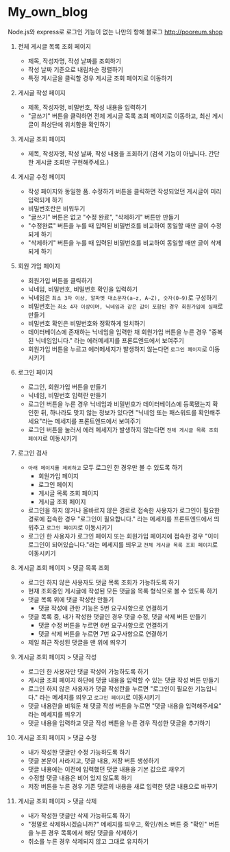 # My_own_blog

Node.js와 express로 로그인 기능이 없는 나만의 항해 블로그
http://pooreum.shop

1. 전체 게시글 목록 조회 페이지

   - 제목, 작성자명, 작성 날짜를 조회하기
   - 작성 날짜 기준으로 내림차순 정렬하기
   - 특정 게시글을 클릭할 경우 게시글 조회 페이지로 이동하기

2. 게시글 작성 페이지

   - 제목, 작성자명, 비밀번호, 작성 내용을 입력하기
   - "글쓰기" 버튼을 클릭하면 전체 게시글 목록 조회 페이지로 이동하고, 최신 게시글이 최상단에 위치함을 확인하기

3. 게시글 조회 페이지

   - 제목, 작성자명, 작성 날짜, 작성 내용을 조회하기 (검색 기능이 아닙니다. 간단한 게시글 조회만 구현해주세요.)

4. 게시글 수정 페이지
   - 작성 페이지와 동일한 폼. 수정하기 버튼을 클릭하면 작성되었던 게시글이 미리 입력되게 하기
   - 비밀번호란은 비워두기
   - "글쓰기" 버튼은 없고 "수정 완료", "삭제하기" 버튼만 만들기
   - "수정완료" 버튼을 누를 때 입력된 비밀번호를 비교하여 동일할 때만 글이 수정되게 하기
   - "삭제하기" 버튼을 누를 때 입력된 비밀번호를 비교하여 동일할 때만 글이 삭제되게 하기
5. 회원 가입 페이지
   - 회원가입 버튼을 클릭하기
   - 닉네임, 비밀번호, 비밀번호 확인을 입력하기
   - 닉네임은 `최소 3자 이상, 알파벳 대소문자(a~z, A~Z), 숫자(0~9)`로 구성하기
   - 비밀번호는 `최소 4자 이상이며, 닉네임과 같은 값이 포함된 경우 회원가입에 실패`로 만들기
   - 비밀번호 확인은 비밀번호와 정확하게 일치하기
   - 데이터베이스에 존재하는 닉네임을 입력한 채 회원가입 버튼을 누른 경우 "중복된 닉네임입니다." 라는 에러메세지를 프론트엔드에서 보여주기
   - 회원가입 버튼을 누르고 에러메세지가 발생하지 않는다면 `로그인 페이지`로 이동시키기
6. 로그인 페이지
   - 로그인, 회원가입 버튼을 만들기
   - 닉네임, 비밀번호 입력란 만들기
   - 로그인 버튼을 누른 경우 닉네임과 비밀번호가 데이터베이스에 등록됐는지 확인한 뒤, 하나라도 맞지 않는 정보가 있다면 "닉네임 또는 패스워드를 확인해주세요"라는 메세지를 프론트엔드에서 보여주기
   - 로그인 버튼을 눌러서 에러 메세지가 발생하지 않는다면 `전체 게시글 목록 조회 페이지`로 이동시키기
7. 로그인 검사
   - `아래 페이지를 제외하고` 모두 로그인 한 경우만 볼 수 있도록 하기
     - 회원가입 페이지
     - 로그인 페이지
     - 게시글 목록 조회 페이지
     - 게시글 조회 페이지
   - 로그인을 하지 않거나 올바르지 않은 경로로 접속한 사용자가 로그인이 필요한 경로에 접속한 경우 "로그인이 필요합니다." 라는 메세지를 프론트엔드에서 띄워주고 `로그인 페이지`로 이동시키기
   - 로그인 한 사용자가 로그인 페이지 또는 회원가입 페이지에 접속한 경우 "이미 로그인이 되어있습니다."라는 메세지를 띄우고 `전체 게시글 목록 조회 페이지`로 이동시키기
8. 게시글 조회 페이지 > 댓글 목록 조회
   - 로그인 하지 않은 사용자도 댓글 목록 조회가 가능하도록 하기
   - 현재 조회중인 게시글에 작성된 모든 댓글을 목록 형식으로 볼 수 있도록 하기
   - 댓글 목록 위에 댓글 작성란 만들기
     - 댓글 작성에 관한 기능은 5번 요구사항으로 연결하기
   - 댓글 목록 중, 내가 작성한 댓글인 경우 댓글 수정, 댓글 삭제 버튼 만들기
     - 댓글 수정 버튼을 누르면 6번 요구사항으로 연결하기
     - 댓글 삭제 버튼을 누르면 7번 요구사항으로 연결하기
   - 제일 최근 작성된 댓글을 맨 위에 띄우기
9. 게시글 조회 페이지 > 댓글 작성
   - 로그인 한 사용자만 댓글 작성이 가능하도록 하기
   - 게시글 조회 페이지 하단에 댓글 내용을 입력할 수 있는 댓글 작성 버튼 만들기
   - 로그인 하지 않은 사용자가 댓글 작성란을 누르면 "로그인이 필요한 기능입니다." 라는 메세지를 띄우고 `로그인 페이지`로 이동시키기
   - 댓글 내용란을 비워둔 채 댓글 작성 버튼을 누르면 "댓글 내용을 입력해주세요" 라는 메세지를 띄우기
   - 댓글 내용을 입력하고 댓글 작성 버튼을 누른 경우 작성한 댓글을 추가하기
10. 게시글 조회 페이지 > 댓글 수정
    - 내가 작성한 댓글만 수정 가능하도록 하기
    - 댓글 본문이 사라지고, 댓글 내용, 저장 버튼 생성하기
    - 댓글 내용에는 이전에 입력했던 댓글 내용을 기본 값으로 채우기
    - 수정할 댓글 내용은 비어 있지 않도록 하기
    - 저장 버튼을 누른 경우 기존 댓글의 내용을 새로 입력한 댓글 내용으로 바꾸기
11. 게시글 조회 페이지 > 댓글 삭제
    - 내가 작성한 댓글만 삭제 가능하도록 하기
    - "정말로 삭제하시겠습니까?" 메세지를 띄우고, 확인/취소 버튼 중 "확인" 버튼을 누른 경우 목록에서 해당 댓글을 삭제하기
    - 취소를 누른 경우 삭제되지 않고 그대로 유지하기
